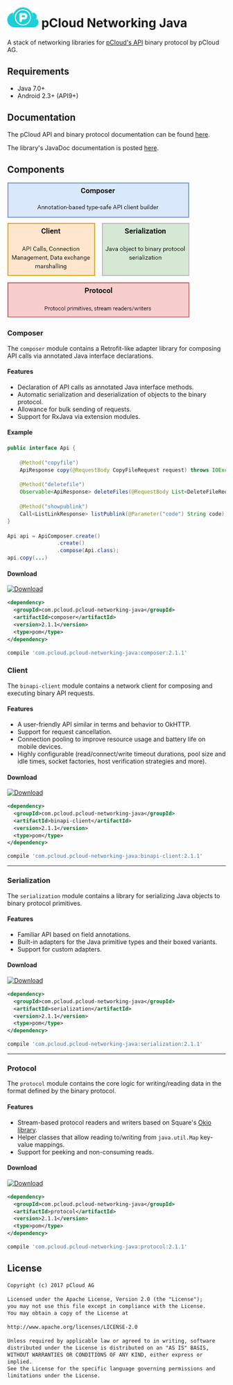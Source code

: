 # <img src="docs/logo_color.png" width="72"> pCloud Networking Java

A stack of networking libraries for [ pCloud's API][docs] binary protocol by pCloud AG.

## Requirements

- Java 7.0+
- Android 2.3+ (API9+)

## Documentation

The pCloud API and binary protocol documentation can be found [here][docs].

The library's JavaDoc documentation is posted [here](https://pcloud.github.io/pcloud-networking-java/).


## Components

<img src="docs/images/module-stack.png">

### Composer

The `composer` module contains a Retrofit-like adapter library for composing API calls via annotated Java interface declarations.

#### Features

* Declaration of API calls as annotated Java interface methods.
* Automatic serialization and deserialization of objects to the binary protocol.
* Allowance for bulk sending of requests.
* Support for RxJava via extension modules.

#### Example

```java
public interface Api {

    @Method("copyfile")
    ApiResponse copy(@RequestBody CopyFileRequest request) throws IOException;

    @Method("deletefile")
    Observable<ApiResponse> deleteFiles(@RequestBody List<DeleteFileRequest> requests);

    @Method("showpublink")
    Call<ListLinkResponse> listPublink(@Parameter("code") String code);
}

Api api = ApiComposer.create()
                .create()
                .compose(Api.class);
api.copy(...)

```

#### Download

[ ![Download](https://api.bintray.com/packages/pcloud/pcloud-networking-java/composer/images/download.svg) ](https://bintray.com/pcloud/pcloud-networking-java/composer/_latestVersion)

```xml
<dependency>
  <groupId>com.pcloud.pcloud-networking-java</groupId>
  <artifactId>composer</artifactId>
  <version>2.1.1</version>
  <type>pom</type>
</dependency>
```

```groovy
compile 'com.pcloud.pcloud-networking-java:composer:2.1.1'
```

### Client

The `binapi-client` module contains a network client for composing and executing binary API requests.

#### Features

* A user-friendly API similar in terms and behavior to OkHTTP.
* Support for request cancellation.
* Connection pooling to improve resource usage and battery life on mobile devices.
* Highly configurable (read/connect/write timeout durations, pool size and idle times, socket factories, host verification strategies and more).

#### Download

[ ![Download](https://api.bintray.com/packages/pcloud/pcloud-networking-java/binapi-client/images/download.svg) ](https://bintray.com/pcloud/pcloud-networking-java/binapi-client/_latestVersion)

```xml
<dependency>
  <groupId>com.pcloud.pcloud-networking-java</groupId>
  <artifactId>binapi-client</artifactId>
  <version>2.1.1</version>
  <type>pom</type>
</dependency>
```

```groovy
compile 'com.pcloud.pcloud-networking-java:binapi-client:2.1.1'
```

--------------------------------------------------------------------------------
### Serialization

The `serialization` module contains a library for serializing Java objects to binary protocol primitives.

#### Features

* Familiar API based on field annotations.
* Built-in adapters for the Java primitive types and their boxed variants.
* Support for custom adapters.

#### Download

[ ![Download](https://api.bintray.com/packages/pcloud/pcloud-networking-java/serialization/images/download.svg) ](https://bintray.com/pcloud/pcloud-networking-java/serialization/_latestVersion)

```xml
<dependency>
  <groupId>com.pcloud.pcloud-networking-java</groupId>
  <artifactId>serialization</artifactId>
  <version>2.1.1</version>
  <type>pom</type>
</dependency>
```

```groovy
compile 'com.pcloud.pcloud-networking-java:serialization:2.1.1'
```
--------------------------------------------------------------------------------
### Protocol

The `protocol` module contains the core logic for writing/reading data in the format defined by the binary protocol.

#### Features

* Stream-based protocol readers and writers based on Square's [Okio library](https://github.com/square/okio).
* Helper classes that allow reading to/writing from `java.util.Map` key-value mappings.
* Support for peeking and non-consuming reads.

#### Download

[ ![Download](https://api.bintray.com/packages/pcloud/pcloud-networking-java/protocol/images/download.svg) ](https://bintray.com/pcloud/pcloud-networking-java/protocol/_latestVersion)

```xml
<dependency>
  <groupId>com.pcloud.pcloud-networking-java</groupId>
  <artifactId>protocol</artifactId>
  <version>2.1.1</version>
  <type>pom</type>
</dependency>
```

```groovy
compile 'com.pcloud.pcloud-networking-java:protocol:2.1.1'
```


## License
	Copyright (c) 2017 pCloud AG

	Licensed under the Apache License, Version 2.0 (the "License");
	you may not use this file except in compliance with the License.
	You may obtain a copy of the License at

    http://www.apache.org/licenses/LICENSE-2.0

    Unless required by applicable law or agreed to in writing, software
    distributed under the License is distributed on an "AS IS" BASIS,
    WITHOUT WARRANTIES OR CONDITIONS OF ANY KIND, either express or implied.
    See the License for the specific language governing permissions and
    limitations under the License.





[site]: https://www.pcloud.com/
[docs]: https://docs.pcloud.com/
